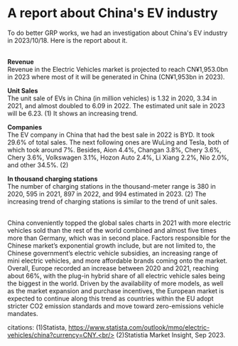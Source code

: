 # A report about China's EV industry

To do better GRP works, we had an investigation about China's EV industry in 2023/10/18. Here is the report about it.<br/><br/>


**Revenue**<br/>
Revenue in the Electric Vehicles market is projected to reach CN¥1,953.0bn in 2023 where most of it will be generated in China (CN¥1,953bn in 2023).

**Unit Sales**<br/>
The unit sale of EVs in China (in million vehicles) is 1.32 in 2020, 3.34 in 2021, and almost doubled to 6.09 in 2022. The estimated unit sale in 2023 will be 6.23. (1) It shows an increasing trend.

**Companies**<br/>
The EV company in China that had the best sale in 2022 is BYD. It took 29.6% of total sales. The next following ones are WuLing and Tesla, both of which took around 7%. Besides, Aion 4.4%, Changan 3.8%, Chery 3.6%, Chery 3.6%, Volkswagen 3.1%, Hozon Auto 2.4%, Li Xiang 2.2%, Nio 2.0%, and other 34.5%. (2)

**In thousand charging stations**<br/>
The number of charging stations in the thousand-meter range is 380 in 2020, 595 in 2021, 897 in 2022, and 994 estimated in 2023. (2)
The increasing trend of charging stations is similar to the trend of unit sales.

<br/>China conveniently topped the global sales charts in 2021 with more electric vehicles sold than the rest of the world combined and almost five times more than Germany, which was in second place. Factors responsible for the Chinese market’s exponential growth include, but are not limited to, the Chinese government’s electric vehicle subsidies, an increasing range of mini electric vehicles, and more affordable brands coming onto the market. Overall, Europe recorded an increase between 2020 and 2021, reaching about 66%, with the plug-in hybrid share of all electric vehicle sales being the biggest in the world. Driven by the availability of more models, as well as the market expansion and purchase incentives, the European market is expected to continue along this trend as countries within the EU adopt stricter CO2 emission standards and move toward zero-emissions vehicle mandates.








citations:
(1)Statista, https://www.statista.com/outlook/mmo/electric-vehicles/china?currency=CNY.<br/>
(2)Statistia Market Insight, Sep 2023.

